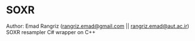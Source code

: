 # SOXR
 Author: Emad Rangriz (rangriz.emad@gmail.com || rangriz.emad@aut.ac.ir)
 SOXR resampler C# wrapper on C++
